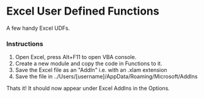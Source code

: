 
# Excel User Defined Functions

A few handy Excel UDFs. 

### Instructions

1. Open Excel, press Alt+F11 to open VBA console.
2. Create a new module and copy the code in Functions to it.
3. Save the Excel file as an "AddIn" i.e. with an .xlam extension
4. Save the file in ../Users/[username]/AppData/Roaming/Microsoft/AddIns

Thats it! It should now appear under Excel AddIns in the Options.
